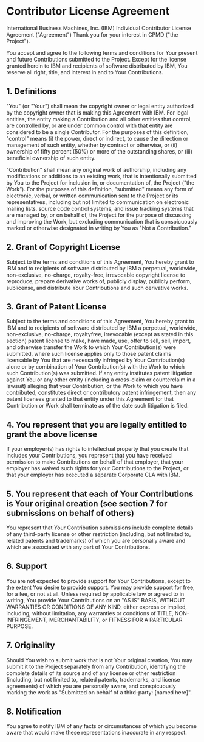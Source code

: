 # Contributor License Agreement

International Business Machines, Inc. (IBM) Individual Contributor License Agreement ("Agreement")
Thank you for your interest in CPMD ("the Project").

You accept and agree to the following terms and conditions for Your present and future Contributions submitted to the Project. Except for the license granted herein to IBM and recipients of software distributed by IBM, You reserve all right, title, and interest in and to Your Contributions.

## 1. Definitions

"You" (or "Your") shall mean the copyright owner or legal entity authorized by the copyright owner that is making this Agreement with IBM. For legal entities, the entity making a Contribution and all other entities that control, are controlled by, or are under common control with that entity are considered to be a single Contributor. For the purposes of this definition, "control" means (i) the power, direct or indirect, to cause the direction or management of such entity, whether by contract or otherwise, or (ii) ownership of fifty percent (50%) or more of the outstanding shares, or (iii) beneficial ownership of such entity.

"Contribution" shall mean any original work of authorship, including any modifications or additions to an existing work, that is intentionally submitted by You to the Project for inclusion in, or documentation of, the Project (”the Work”). For the purposes of this definition, "submitted" means any form of electronic, verbal, or written communication sent to the Project or its representatives, including but not limited to communication on electronic mailing lists, source code control systems, and issue tracking systems that are managed by, or on behalf of, the Project for the purpose of discussing and improving the Work, but excluding communication that is conspicuously marked or otherwise designated in writing by You as "Not a Contribution."

## 2. Grant of Copyright License

Subject to the terms and conditions of this Agreement, You hereby grant to IBM and to recipients of software distributed by IBM a perpetual, worldwide, non-exclusive, no-charge, royalty-free, irrevocable copyright license to reproduce, prepare derivative works of, publicly display, publicly perform, sublicense, and distribute Your Contributions and such derivative works.

## 3. Grant of Patent License

Subject to the terms and conditions of this Agreement, You hereby grant to IBM and to recipients of software distributed by IBM a perpetual, worldwide, non-exclusive, no-charge, royaltyfree, irrevocable (except as stated in this section) patent license to make, have made, use, offer to sell, sell, import, and otherwise transfer the Work to which Your Contribution(s) were submitted, where such license applies only to those patent claims licensable by You that are necessarily infringed by Your
Contribution(s) alone or by combination of Your Contribution(s) with the Work to which such
Contribution(s) was submitted. If any entity institutes patent litigation against You or any other entity (including a cross-claim or counterclaim in a lawsuit) alleging that your Contribution, or the Work to which you have contributed, constitutes direct or contributory patent infringement, then any patent licenses granted to that entity under this Agreement for that Contribution or Work shall terminate as of the date such litigation is filed.

## 4. You represent that you are legally entitled to grant the above license

If your employer(s) has rights to intellectual property that you create that includes your Contributions, you represent that you have received permission to make Contributions on behalf of that employer, that your employer has waived such rights for your Contributions to the Project, or that your employer has executed a separate Corporate CLA with IBM.

## 5. You represent that each of Your Contributions is Your original creation (see section 7 for submissions on behalf of others)

You represent that Your Contribution submissions include complete details of any third-party license or other restriction (including, but not limited to, related patents and trademarks) of which you are personally aware and which are associated with any part of Your Contributions.

## 6. Support

You are not expected to provide support for Your Contributions, except to the extent You desire to provide support. You may provide support for free, for a fee, or not at all. Unless required by applicable law or agreed to in writing, You provide Your Contributions on an "AS IS" BASIS, WITHOUT WARRANTIES OR CONDITIONS OF ANY KIND, either express or implied, including, without limitation, any warranties or conditions of TITLE, NON-INFRINGEMENT, MERCHANTABILITY, or FITNESS FOR A PARTICULAR PURPOSE.

## 7. Originality

Should You wish to submit work that is not Your original creation, You may submit it to the Project separately from any Contribution, identifying the complete details of its source and of any license or other restriction (including, but not limited to, related patents, trademarks, and license agreements) of which you are personally aware, and conspicuously marking the work as "Submitted on behalf of a third-party:
[named here]".

## 8. Notification

You agree to notify IBM of any facts or circumstances of which you become aware that would make these representations inaccurate in any respect.
